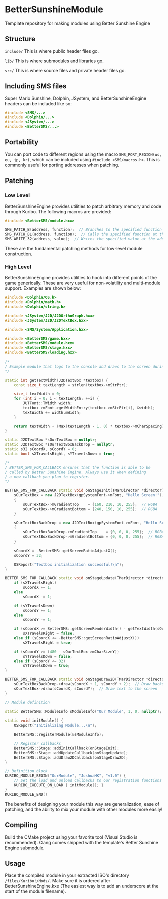 # BetterSunshineModule
Template repository for making modules using Better Sunshine Engine

## Structure
`include/` This is where public header files go.

`lib/` This is where submodules and libraries go.

`src/` This is where source files and private header files go.

## Including SMS files
Super Mario Sunshine, Dolphin, JSystem, and BetterSunshineEngine headers can be included like so:

```c++
#include <SMS/...>
#include <Dolphin/...>
#include <JSystem/...>
#include <BetterSMS/...>
```

## Portability
You can port code to different regions using the macro `SMS_PORT_REGION(us, eu, jp, kr)`, which can be included using `#include <SMS/macros.h>`. This is commonly useful for porting addresses when patching.

## Patching

### Low Level
BetterSunshineEngine provides utilities to patch arbitrary memory and code through Kuribo. The following macros are provided:

```c++
#include <BetterSMS/module.hxx>

SMS_PATCH_B(address, function);  // Branches to the specified function at the address
SMS_PATCH_BL(address, function);  // Calls the specified function at the address
SMS_WRITE_32(address, value);  // Writes the specified value at the address
```

These are the fundamental patching methods for low-level module construction.

### High Level
BetterSunshineEngine provides utilities to hook into different points of the game generically. These are very useful for non-volatility and multi-module support. Examples are shown below:

```c++
#include <Dolphin/OS.h>
#include <Dolphin/math.h>
#include <Dolphin/string.h>

#include <JSystem/J2D/J2DOrthoGraph.hxx>
#include <JSystem/J2D/J2DTextBox.hxx>

#include <SMS/System/Application.hxx>

#include <BetterSMS/game.hxx>
#include <BetterSMS/module.hxx>
#include <BetterSMS/stage.hxx>
#include <BetterSMS/loading.hxx>

/*
/ Example module that logs to the console and draws to the screen during gameplay
*/

static int getTextWidth(J2DTextBox *textbox) {
    const size_t textLength = strlen(textbox->mStrPtr);

    size_t textWidth = 0;
    for (int i = 0; i < textLength; ++i) {
        JUTFont::TWidth width;
        textbox->mFont->getWidthEntry(textbox->mStrPtr[i], &width);
        textWidth += width.mWidth;
    }

    return textWidth + (Max(textLength - 1, 0) * textbox->mCharSpacing);
}

static J2DTextBox *sOurTextBox = nullptr;
static J2DTextBox *sOurTextBoxBackDrop = nullptr;
static s32 sCoordX, sCoordY = 0;
static bool sXTravelsRight, sYTravelsDown = true;

/*
/ BETTER_SMS_FOR_CALLBACK ensures that the function is able to be
/ called by Better Sunshine Engine. Always use it when defining
/ a new callback you plan to register.
*/

BETTER_SMS_FOR_CALLBACK static void onStageInit(TMarDirector *director) {
    sOurTextBox = new J2DTextBox(gpSystemFont->mFont, "Hello Screen!");
    {
        sOurTextBox->mGradientTop    = {160, 210, 10, 255};  // RGBA
        sOurTextBox->mGradientBottom = {240, 150, 10, 255};  // RGBA
    }

    sOurTextBoxBackDrop = new J2DTextBox(gpSystemFont->mFont, "Hello Screen!");
    {
        sOurTextBoxBackDrop->mGradientTop    = {0, 0, 0, 255};  // RGBA
        sOurTextBoxBackDrop->mGradientBottom = {0, 0, 0, 255};  // RGBA
    }

    sCoordX = -BetterSMS::getScreenRatioAdjustX();
    sCoordY = 32;

    OSReport("Textbox initialization successful!\n");
}

BETTER_SMS_FOR_CALLBACK static void onStageUpdate(TMarDirector *director) {
    if (sXTravelsRight)
        sCoordX += 1;
    else
        sCoordX -= 1;

    if (sYTravelsDown)
        sCoordY += 1;
    else
        sCoordY -= 1;

    if (sCoordX >= BetterSMS::getScreenRenderWidth() - getTextWidth(sOurTextBox))
        sXTravelsRight = false;
    else if (sCoordX <= -BetterSMS::getScreenRatioAdjustX())
        sXTravelsRight = true;

    if (sCoordY >= (480 - sOurTextBox->mCharSizeY))
        sYTravelsDown = false;
    else if (sCoordY <= 32)
        sYTravelsDown = true;
}

BETTER_SMS_FOR_CALLBACK static void onStageDraw2D(TMarDirector *director, const J2DOrthoGraph *ortho) {
    sOurTextBoxBackDrop->draw(sCoordX + 1, sCoordY + 2);  // Draw backdrop text to the screen
    sOurTextBox->draw(sCoordX, sCoordY);  // Draw text to the screen
}

// Module definition

static BetterSMS::ModuleInfo sModuleInfo("Our Module", 1, 0, nullptr);

static void initModule() {
    OSReport("Initializing Module...\n");

    BetterSMS::registerModule(&sModuleInfo);

    // Register callbacks
    BetterSMS::Stage::addInitCallback(onStageInit);
    BetterSMS::Stage::addUpdateCallback(onStageUpdate);
    BetterSMS::Stage::addDraw2DCallback(onStageDraw2D);
}

// Definition block
KURIBO_MODULE_BEGIN("OurModule", "JoshuaMK", "v1.0") {
    // Set the load and unload callbacks to our registration functions
    KURIBO_EXECUTE_ON_LOAD { initModule(); }
}
KURIBO_MODULE_END()
```

The benefits of designing your module this way are generalization, ease of patching, and the ability to mix your module with other modules more easily!

## Compiling

Build the CMake project using your favorite tool (Visual Studio is recommended).
Clang comes shipped with the template's Better Sunshine Engine submodule.

## Usage

Place the compiled module in your extracted ISO's directory `/files/Kuribo!/Mods/`. Make sure it is ordered after BetterSunshineEngine.kxe (The easiest way is to add an underscore at the start of the module filename).
